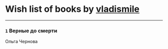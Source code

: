 # Wish list of books by [vladismile](https://www.facebook.com/app_scoped_user_id/1467491296661560/)
---

### `1` Верные до смерти
Ольга Чернова

